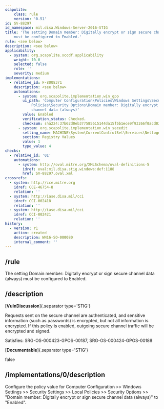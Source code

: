 ```yaml
---
scapolite:
    class: rule
    version: '0.51'
id: SV-88297
id_namespace: mil.disa.Windows-Server-2016-STIG
title: 'The setting Domain member: Digitally encrypt or sign secure channel data (always)
    must be configured to Enabled.'
rule: <see below>
description: <see below>
applicability:
  - system: org.scapolite.xccdf.applicability
    weight: 10.0
    selected: false
    role: ''
    severity: medium
implementations:
  - relative_id: F-80083r1
    description: <see below>
    automations:
      - system: org.scapolite.implementation.win_gpo
        ui_path: 'Computer Configuration\Policies\Windows Settings\Security Settings\Local
            Policies\Security Options\Domain member: Digitally encrypt or sign secure
            channel data (always)'
        value: Enabled
        verification_status: Checked.
        checksum: sha224:37b62d0eb377585615144da15f5b1ece9f93266f0acd03e803d355b3
      - system: org.scapolite.implementation.win_secedit
        setting_name: MACHINE\System\CurrentControlSet\Services\Netlogon\Parameters\RequireSignOrSeal
        section: Registry Values
        value: 1
        type_value: 4
checks:
  - relative_id: '01'
    automations:
      - system: http://oval.mitre.org/XMLSchema/oval-definitions-5
        idref: oval:mil.disa.stig.windows:def:1188
        href: SV-88297.oval.xml
crossrefs:
  - system: http://cce.mitre.org
    idref: CCE-46754-8
    relation: ''
  - system: http://iase.disa.mil/cci
    idref: CCI-002418
    relation: ''
  - system: http://iase.disa.mil/cci
    idref: CCI-002421
    relation: ''
history:
  - version: r1
    action: created
    description: WN16-SO-000080
    internal_comment: ''
---
```



## /rule

The setting Domain member: Digitally encrypt or sign secure channel data (always) must be configured to Enabled.

## /description

[**VulnDiscussion**]{.separator type='STIG'}

Requests sent on the secure channel are authenticated, and sensitive information (such as passwords) is encrypted, but not all information is encrypted. If this policy is enabled, outgoing secure channel traffic will be encrypted and signed.

Satisfies: SRG-OS-000423-GPOS-00187, SRG-OS-000424-GPOS-00188

[**Documentable**]{.separator type='STIG'}

false

## /implementations/0/description

Configure the policy value for Computer Configuration >> Windows Settings >> Security Settings >> Local Policies >> Security Options >> "Domain member: Digitally encrypt or sign secure channel data (always)" to "Enabled".
